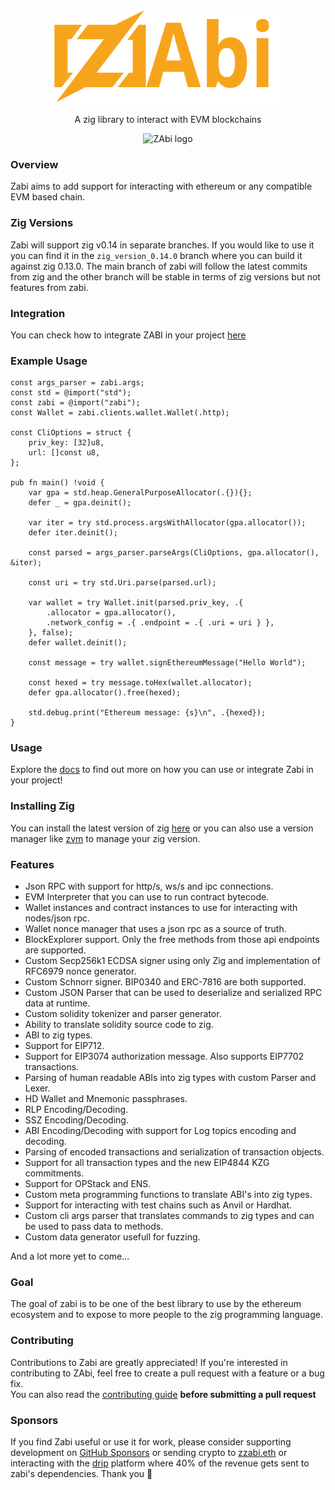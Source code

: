 <br/>

<p align="center">
    <picture>
      <source media="(prefers-color-scheme: dark)" srcset="https://raw.githubusercontent.com/Raiden1411/zabi/main/.github/zabi.svg">
      <img alt="ZAbi logo" src="https://raw.githubusercontent.com/Raiden1411/zabi/main/.github/zabi.svg" width="auto" height="150">
    </picture>
</p>

<p align="center">
  A zig library to interact with EVM blockchains 
<p>

<p align="center">
  <picture>
    <source media="(prefers-color-scheme: dark)" srcset="https://codecov.io/github/Raiden1411/zabi/graph/badge.svg">
    <img alt="ZAbi logo" src="https://codecov.io/github/Raiden1411/zabi/graph/badge.svg" width="auto" height="25">
  </picture>
<p>

### Overview
Zabi aims to add support for interacting with ethereum or any compatible EVM based chain. 

### Zig Versions

Zabi will support zig v0.14 in separate branches. If you would like to use it you can find it in the `zig_version_0.14.0` branch where you can build it against zig 0.13.0.
The main branch of zabi will follow the latest commits from zig and the other branch will be stable in terms of zig versions but not features from zabi.

### Integration
You can check how to integrate ZABI in your project [here](https://www.zabi.sh/integration)

### Example Usage
```zig
const args_parser = zabi.args;
const std = @import("std");
const zabi = @import("zabi");
const Wallet = zabi.clients.wallet.Wallet(.http);

const CliOptions = struct {
    priv_key: [32]u8,
    url: []const u8,
};

pub fn main() !void {
    var gpa = std.heap.GeneralPurposeAllocator(.{}){};
    defer _ = gpa.deinit();

    var iter = try std.process.argsWithAllocator(gpa.allocator());
    defer iter.deinit();

    const parsed = args_parser.parseArgs(CliOptions, gpa.allocator(), &iter);

    const uri = try std.Uri.parse(parsed.url);

    var wallet = try Wallet.init(parsed.priv_key, .{
        .allocator = gpa.allocator(),
        .network_config = .{ .endpoint = .{ .uri = uri } },
    }, false);
    defer wallet.deinit();

    const message = try wallet.signEthereumMessage("Hello World");

    const hexed = try message.toHex(wallet.allocator);
    defer gpa.allocator().free(hexed);

    std.debug.print("Ethereum message: {s}\n", .{hexed});
}
```

### Usage

Explore the [docs](https://zabi.sh) to find out more on how you can use or integrate Zabi in your project!

### Installing Zig

You can install the latest version of zig [here](https://ziglang.org/download/) or you can also use a version manager like [zvm](https://www.zvm.app/guides/install-zvm/) to manage your zig version.

### Features

- Json RPC with support for http/s, ws/s and ipc connections.
- EVM Interpreter that you can use to run contract bytecode.
- Wallet instances and contract instances to use for interacting with nodes/json rpc.
- Wallet nonce manager that uses a json rpc as a source of truth.
- BlockExplorer support. Only the free methods from those api endpoints are supported.
- Custom Secp256k1 ECDSA signer using only Zig and implementation of RFC6979 nonce generator.
- Custom Schnorr signer. BIP0340 and ERC-7816 are both supported.
- Custom JSON Parser that can be used to deserialize and serialized RPC data at runtime.
- Custom solidity tokenizer and parser generator.
- Ability to translate solidity source code to zig.
- ABI to zig types.
- Support for EIP712.
- Support for EIP3074 authorization message. Also supports EIP7702 transactions.
- Parsing of human readable ABIs into zig types with custom Parser and Lexer.
- HD Wallet and Mnemonic passphrases.
- RLP Encoding/Decoding.
- SSZ Encoding/Decoding.
- ABI Encoding/Decoding with support for Log topics encoding and decoding.
- Parsing of encoded transactions and serialization of transaction objects.
- Support for all transaction types and the new EIP4844 KZG commitments.
- Support for OPStack and ENS.
- Custom meta programming functions to translate ABI's into zig types.
- Support for interacting with test chains such as Anvil or Hardhat.
- Custom cli args parser that translates commands to zig types and can be used to pass data to methods.
- Custom data generator usefull for fuzzing.

And a lot more yet to come...

### Goal

The goal of zabi is to be one of the best library to use by the ethereum ecosystem and to expose to more people to the zig programming language.

### Contributing

Contributions to Zabi are greatly appreciated! If you're interested in contributing to ZAbi, feel free to create a pull request with a feature or a bug fix. \
You can also read the [contributing guide](/.github/CONTRIBUTING.md) **before submitting a pull request**

### Sponsors

If you find Zabi useful or use it for work, please consider supporting development on [GitHub Sponsors]( https://github.com/sponsors/Raiden1411) or sending crypto to [zzabi.eth](https://etherscan.io/name-lookup-search?id=zzabi.eth) or interacting with the [drip](https://www.drips.network/app/projects/github/Raiden1411/zabi?exact) platform where 40% of the revenue gets sent to zabi's dependencies. Thank you 🙏
